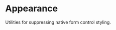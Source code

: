 # Appearance

Utilities for suppressing native form control styling.

<PlaygroundWithVariants
  variant='none'
  :variants="['none']"
  prefix='appearance'
  fixed='p-2 dark:text-white opacity-85 overflow-hidden flex flex-col justify-center space-y-5 h-full bg-blue-100 rounded-md'
  appended='w-12'
  nested=true
  html='
  &lt;select class="w-12"&gt;
  &lt;option&gt;Yes&lt;/option&gt;
  &lt;option&gt;No&lt;/option&gt;
&lt;/select&gt;
  &lt;select class="{class} w-12"&gt;
  &lt;option&gt;Yes&lt;/option&gt;
  &lt;option&gt;No&lt;/option&gt;
&lt;/select&gt;'
/>

